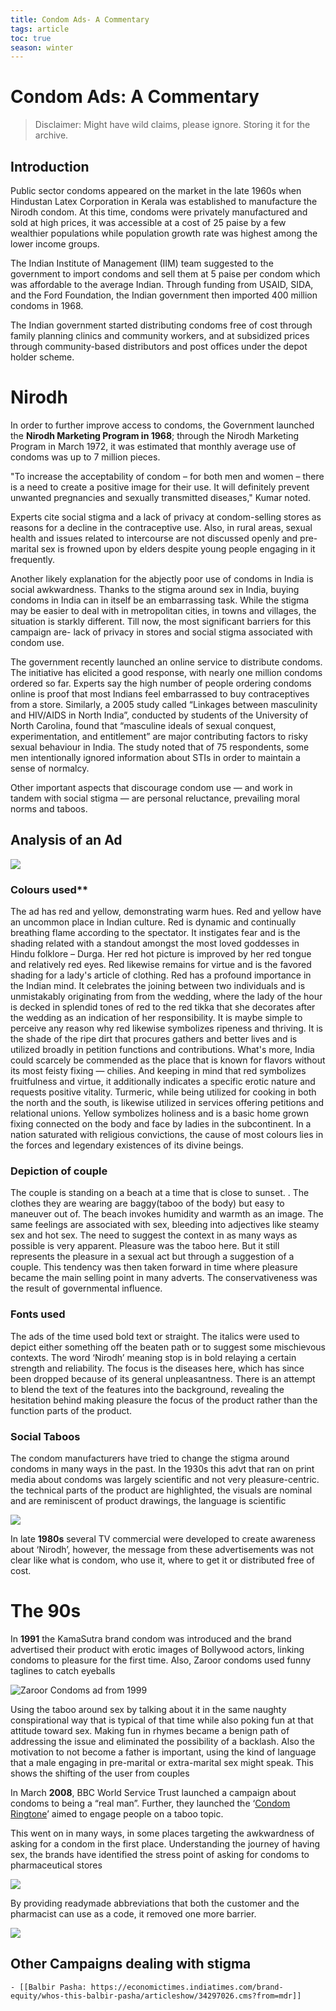 ```yaml
---
title: Condom Ads- A Commentary
tags: article
toc: true
season: winter
---
```

# Condom Ads: A Commentary
>Disclaimer: Might have wild claims, please ignore. Storing it for the archive.

## Introduction
Public sector condoms appeared on the market in the late 1960s when Hindustan Latex Corporation in Kerala was established to manufacture the Nirodh condom. At this time, condoms were privately manufactured and sold at high prices, it was accessible at a cost of 25 paise by a few wealthier populations while population growth rate was highest among the lower income groups.

The Indian Institute of Management (IIM) team suggested to the government to import condoms and sell them at 5 paise per condom which was affordable to the average Indian. Through funding from USAID, SIDA, and the Ford Foundation, the Indian government then imported 400 million condoms in 1968.

The Indian government started distributing condoms free of cost through family planning clinics and community workers, and at subsidized prices through community-based distributors and post offices under the depot holder scheme.

# Nirodh
In order to further improve access to condoms, the Government launched the **Nirodh Marketing Program in 1968**; through the Nirodh Marketing Program in March 1972, it was estimated that monthly average use of condoms was up to 7 million pieces.

"To increase the acceptability of condom – for both men and women – there is a need to create a positive image for their use. It will definitely prevent unwanted pregnancies and sexually transmitted diseases," Kumar noted.

Experts cite social stigma and a lack of privacy at condom-selling stores as reasons for a decline in the contraceptive use. Also, in rural areas, sexual health and issues related to intercourse are not discussed openly and pre-marital sex is frowned upon by elders despite young people engaging in it frequently.

Another likely explanation for the abjectly poor use of condoms in India is social awkwardness. Thanks to the stigma around sex in India, buying condoms in India can in itself be an embarrassing task. While the stigma may be easier to deal with in metropolitan cities, in towns and villages, the situation is starkly different. Till now, the most significant barriers for this campaign are- lack of privacy in stores and social stigma associated with condom use.

The government recently launched an online service to distribute condoms. The initiative has elicited a good response, with nearly one million condoms ordered so far. Experts say the high number of people ordering condoms online is proof that most Indians feel embarrassed to buy contraceptives from a store. Similarly, a 2005 study called “Linkages between masculinity and HIV/AIDS in North India”, conducted by students of the University of North Carolina, found that “masculine ideals of sexual conquest, experimentation, and entitlement” are major contributing factors to risky sexual behaviour in India. The study noted that of 75 respondents, some men intentionally ignored information about STIs in order to maintain a sense of normalcy.

Other important aspects that discourage condom use — and work in tandem with social stigma — are personal reluctance, prevailing moral norms and taboos. 

## Analysis of an Ad
![](../assets/img/clip_image002.jpg) 

### Colours used**
The ad has red and yellow, demonstrating warm hues. Red and yellow have an uncommon place in Indian culture. Red is dynamic and continually breathing flame according to the spectator. It instigates fear and is the shading related with a standout amongst the most loved goddesses in Hindu folklore – Durga. Her red hot picture is improved by her red tongue and relatively red eyes. Red likewise remains for virtue and is the favored shading for a lady's article of clothing. Red has a profound importance in the Indian mind. It celebrates the joining between two individuals and is unmistakably originating from from the wedding, where the lady of the hour is decked in splendid tones of red to the red tikka that she decorates after the wedding as an indication of her responsibility. It is maybe simple to perceive any reason why red likewise symbolizes ripeness and thriving. It is the shade of the ripe dirt that procures gathers and better lives and is utilized broadly in petition functions and contributions. What's more, India could scarcely be commended as the place that is known for flavors without its most feisty fixing — chilies. And keeping in mind that red symbolizes fruitfulness and virtue, it additionally indicates a specific erotic nature and requests positive vitality. Turmeric, while being utilized for cooking in both the north and the south, is likewise utilized in services offering petitions and relational unions. Yellow symbolizes holiness and is a basic home grown fixing connected on the body and face by ladies in the subcontinent. In a nation saturated with religious convictions, the cause of most colours lies in the forces and legendary existences of its divine beings.

### Depiction of couple
The couple is standing on a beach at a time that is close to sunset. . The clothes they are wearing are baggy(taboo of the body) but easy to maneuver out of. The beach invokes humidity and warmth as an image. The same feelings are associated with sex, bleeding into adjectives like steamy sex and hot sex. The need to suggest the context in as many ways as possible is very apparent. Pleasure was the taboo here. But it still represents the pleasure in a sexual act but through a suggestion of a couple. This tendency was then taken forward in time where pleasure became the main selling point in many adverts. The conservativeness was the result of governmental influence.

### Fonts used
The ads of the time used bold text or straight. The italics were used to depict either something off the beaten path or to suggest some mischievous contexts. The word ‘Nirodh’ meaning stop is in bold relaying a certain strength and reliability. The focus is the diseases here, which has since been dropped because of its general unpleasantness. There is an attempt to blend the text of the features into the background, revealing the hesitation behind making pleasure the focus of the product rather than the function parts of the product.

### Social Taboos
The condom manufacturers have tried to change the stigma around condoms in many ways in the past. In the 1930s this advt that ran on print media about condoms was largely scientific and not very pleasure-centric. the technical parts of the product are highlighted, the visuals are nominal and are reminiscent of product drawings, the language is scientific

![](../assets/img/clip_image003.png)

In late **1980s** several TV commercial were developed to create awareness about ‘Nirodh’, however, the message from these advertisements was not clear like what is condom, who use it, where to get it or distributed free of cost.

# The 90s
In **1991** the KamaSutra brand condom was introduced and the brand advertised their product with erotic images of Bollywood actors, linking condoms to pleasure for the first time. Also, Zaroor condoms used funny taglines to catch eyeballs

![Zaroor Condoms ad from 1999](../assets/img/clip_image005.jpg)

Using the taboo around sex by talking about it in the same naughty conspirational way that is typical of that time while also poking fun at that attitude toward sex. Making fun in rhymes became a benign path of addressing the issue and eliminated the possibility of a backlash. Also the motivation to not become a father is important, using the kind of language that a male engaging in pre-marital or extra-marital sex might speak. This shows the shifting of the user from couples

In March **2008**, BBC World Service Trust launched a campaign about condoms to being a “real man”. Further, they launched the ‘[Condom Ringtone](https://www.youtube.com/watch?v=FzT-vZ7e94Q)’ aimed to engage people on a taboo topic.

This went on in many ways, in some places targeting the awkwardness of asking for a condom in the first place. Understanding the journey of having sex, the brands have identified the stress point of asking for condoms to pharmaceutical stores

![](../assets/img/clip_image007.jpg) 

By providing readymade abbreviations that both the customer and the pharmacist can use as a code, it removed one more barrier. 

![](../assets/img/clip_image009.jpg) 

  
## Other Campaigns dealing with stigma
	- [[Balbir Pasha: https://economictimes.indiatimes.com/brand-equity/whos-this-balbir-pasha/articleshow/34297026.cms?from=mdr]]